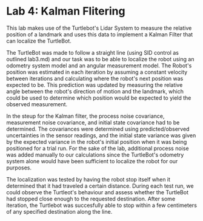 # Lab 4: Kalman Flitering

This lab makes use of the Turtlebot's Lidar System to measure the relative position of a landmark and uses this data to implement a Kalman Filter that can localize the TurtleBot.

The TurtleBot was made to follow a straight line (using SID control as outlined lab3.md) and our task was to be able to localize the robot using an odometry system model and an angular measurement model. The Robot's position was estimated in each iteration by assuming a constant velocity between iterations and calculating where the robot's next position was expected to be. This prediction was updated by measuring the relative angle between the robot's direction of motion and the landmark, which could be used to determine which position would be expected to yield the observed measurement.

In the steup for the Kalman filter, the process noise covariance, measurement noise covariance, and initial state covariance had to be determined. The covariances were determined using predicted/observed uncertainties in the sensor readings, and the initial state variance was given by the expected variance in the robot's initial position when it was being positioned for a trial run. For the sake of the lab, additional process noise was added manually to our calculations since the TurtleBot's odometry system alone would have been sufficient to localize the robot for our purposes.

The localization was tested by having the robot stop itself when it determined that it had traveled a certain distance. During each test run, we could observe the Turtleot's behaviour and assess whether the TurtleBot had stopped close enough to the requested destination. After some iteration, the Turtlebot was succesfully able to stop within a few centimeters of any specified destination along the line.
